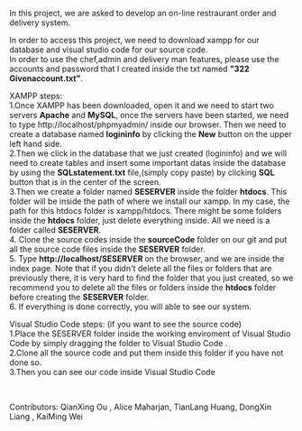 In this project, we are asked to develop an on-line restraurant order and delivery system.


In order to access this project, we need to download xampp for our database and visual studio code for our source code.
<br>
In order to use the chef,admin and delivery man features, please use the accounts and password that I created inside the txt named <b>"322 Givenaccount.txt"</b>.
<br>


XAMPP steps:<br>1.Once XAMPP has been downloaded, open it and we need to start two servers <b>Apache</b> and <b>MySQL</b>, once the servers have been started, we need to type http://localhost/phpmyadmin/ inside our browser. Then we need to create a database named <b>logininfo</b> by clicking the <b>New</b> button on the upper left hand side.
<br>2.Then we click in the database that we just created (logininfo) and we will need to create tables and insert some important datas inside the database by using the <b>SQLstatement.txt</b> file,(simply copy paste) by clicking <b>SQL</b> button that is in the center of the screen.
<br>3.Then we create a folder named <b>SESERVER</b> inside the folder <b>htdocs</b>. This folder will be inside the path of where we install our xampp. In my case, the path for this htdocs folder is xampp/htdocs.  There might be some folders inside the <b>htdocs</b> folder, just delete everything inside. All we need is a folder called <b>SESERVER</b>.
<br>4. Clone the source codes inside the <b>sourceCode</b> folder on our git and put all the source code files inside the <b>SESERVER</b> folder.
<br>5. Type <b>http://localhost/SESERVER </b> on the browser, and we are inside the index page. Note that if you didn't delete all the files or folders that are previously there, it is very hard to find the folder that you just created, so we recommend you to delete all the files or folders inside the <b>htdocs</b> folder before creating the <b>SESERVER</b> folder.
<br>6. If everything is done correctly, you will able to see our system.



Visual Studio Code steps: (if you want to see the source code)
<br>
1.Place the SESERVER folder inside the working enviroment of Visual Studio Code by simply dragging the folder to Visual Studio Code .
<br>
2.Clone all the source code and put them inside this folder if you have not done so.
<br>
3.Then you can see our code inside Visual Studio Code

<br>

Contributors: QianXing Ou ,  Alice Maharjan, TianLang Huang, DongXin Liang ,  KaiMing Wei



